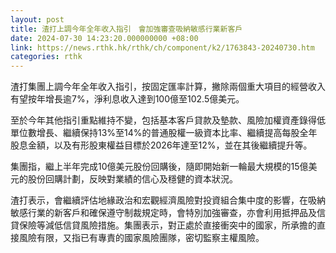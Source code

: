 ```yaml
---
layout: post
title: 渣打上調今年全年收入指引　會加強審查吸納敏感行業新客戶
date: 2024-07-30 14:23:20.000000000 +08:00
link: https://news.rthk.hk/rthk/ch/component/k2/1763843-20240730.htm
categories: rthk
---
```


渣打集團上調今年全年收入指引，按固定匯率計算，撇除兩個重大項目的經營收入有望按年增長逾7%，淨利息收入達到100億至102.5億美元。

至於今年其他指引重點維持不變，包括基本客戶貸款及墊款、風險加權資產錄得低單位數增長、繼續保持13%至14%的普通股權一級資本比率、繼續提高每股全年股息金額，以及有形股東權益目標於2026年達至12%，並在其後繼續提升等。

集團指，繼上半年完成10億美元股份回購後，隨即開始新一輪最大規模的15億美元的股份回購計劃，反映對業績的信心及穩健的資本狀況。

渣打表示，會繼續評估地緣政治和宏觀經濟風險對投資組合集中度的影響，在吸納敏感行業的新客戶和確保遵守制裁規定時，會特別加強審查，亦會利用抵押品及信貸保險等減低信貸風險措施。集團表示，對正處於直接衝突中的國家，所承擔的直接風險有限，又指已有專責的國家風險團隊，密切監察主權風險。
